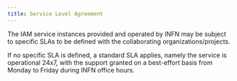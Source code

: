 ```yaml
---
title: Service Level Agreement
---
```


The IAM service instances provided and operated by INFN may be subject to
specific SLAs to be defined with the collaborating organizations/projects. 

If no specific SLA is defined, a standard SLA applies, namely the service is
operational 24x7, with the support granted on a best-effort basis from Monday
to Friday during INFN office hours.

